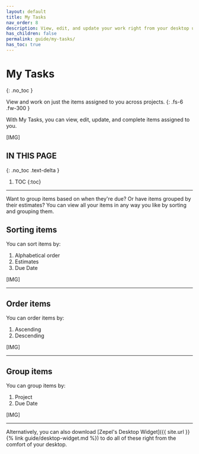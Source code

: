```yaml
---
layout: default
title: My Tasks
nav_order: 8
description: View, edit, and update your work right from your desktop using Zepel's Desktop Widget.
has_children: false
permalink: guide/my-tasks/
has_toc: true
---
```


# My Tasks
{: .no_toc }

View and work on just the items assigned to you across projects.
{: .fs-6 .fw-300 }

With My Tasks, you can view, edit, update, and complete items assigned to you. 

[IMG]

## IN THIS PAGE
{: .no_toc .text-delta }

1. TOC
{:toc}

---

Want to group items based on when they're due? Or have items grouped by their estimates? You can view all your items in any way you like by sorting and grouping them. 

## Sorting items

You can sort items by:
1. Alphabetical order
2. Estimates
3. Due Date

[IMG]

---

## Order items

You can order items by:
1. Ascending
2. Descending

[IMG]

---

## Group items

You can group items by:
1. Project
2. Due Date

[IMG]

---

Alternatively, you can also download [Zepel's Desktop Widget]({{ site.url }}{% link guide/desktop-widget.md %}) to do all of these right from the comfort of your desktop. 